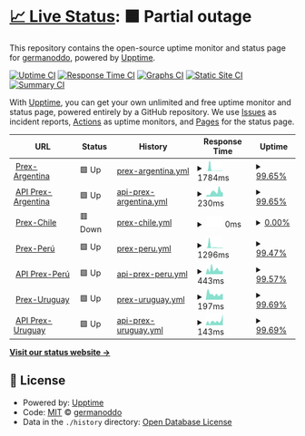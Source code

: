 # [📈 Live Status](https://germanoddo.github.io/webstatus): <!--live status--> **🟧 Partial outage**

This repository contains the open-source uptime monitor and status page for [germanoddo](https://germanoddo.github.io/webstatus), powered by [Upptime](https://github.com/upptime/upptime).

[![Uptime CI](https://github.com/germanoddo/webstatus/workflows/Uptime%20CI/badge.svg)](https://github.com/germanoddo/webstatus/actions?query=workflow%3A%22Uptime+CI%22)
[![Response Time CI](https://github.com/germanoddo/webstatus/workflows/Response%20Time%20CI/badge.svg)](https://github.com/germanoddo/webstatus/actions?query=workflow%3A%22Response+Time+CI%22)
[![Graphs CI](https://github.com/germanoddo/webstatus/workflows/Graphs%20CI/badge.svg)](https://github.com/germanoddo/webstatus/actions?query=workflow%3A%22Graphs+CI%22)
[![Static Site CI](https://github.com/germanoddo/webstatus/workflows/Static%20Site%20CI/badge.svg)](https://github.com/germanoddo/webstatus/actions?query=workflow%3A%22Static+Site+CI%22)
[![Summary CI](https://github.com/germanoddo/webstatus/workflows/Summary%20CI/badge.svg)](https://github.com/germanoddo/webstatus/actions?query=workflow%3A%22Summary+CI%22)

With [Upptime](https://upptime.js.org), you can get your own unlimited and free uptime monitor and status page, powered entirely by a GitHub repository. We use [Issues](https://github.com/germanoddo/webstatus/issues) as incident reports, [Actions](https://github.com/germanoddo/webstatus/actions) as uptime monitors, and [Pages](https://germanoddo.github.io/webstatus) for the status page.

<!--start: status pages-->
<!-- This summary is generated by Upptime (https://github.com/upptime/upptime) -->
<!-- Do not edit this manually, your changes will be overwritten -->
<!-- prettier-ignore -->
| URL | Status | History | Response Time | Uptime |
| --- | ------ | ------- | ------------- | ------ |
| <img alt="" src="https://www.banderas-mundo.es/data/flags/h80/ar.png" height="13"> [Prex-Argentina](https://www.prexcard.com.ar) | 🟩 Up | [prex-argentina.yml](https://github.com/prexcard/webstatus/commits/HEAD/history/prex-argentina.yml) | <details><summary><img alt="Response time graph" src="./graphs/prex-argentina/response-time-week.png" height="20"> 1784ms</summary><br><a href="https://prexcard.github.io/webstatus/history/prex-argentina"><img alt="Response time 380" src="https://img.shields.io/endpoint?url=https%3A%2F%2Fraw.githubusercontent.com%2Fprexcard%2Fwebstatus%2FHEAD%2Fapi%2Fprex-argentina%2Fresponse-time.json"></a><br><a href="https://prexcard.github.io/webstatus/history/prex-argentina"><img alt="24-hour response time 116" src="https://img.shields.io/endpoint?url=https%3A%2F%2Fraw.githubusercontent.com%2Fprexcard%2Fwebstatus%2FHEAD%2Fapi%2Fprex-argentina%2Fresponse-time-day.json"></a><br><a href="https://prexcard.github.io/webstatus/history/prex-argentina"><img alt="7-day response time 1784" src="https://img.shields.io/endpoint?url=https%3A%2F%2Fraw.githubusercontent.com%2Fprexcard%2Fwebstatus%2FHEAD%2Fapi%2Fprex-argentina%2Fresponse-time-week.json"></a><br><a href="https://prexcard.github.io/webstatus/history/prex-argentina"><img alt="30-day response time 703" src="https://img.shields.io/endpoint?url=https%3A%2F%2Fraw.githubusercontent.com%2Fprexcard%2Fwebstatus%2FHEAD%2Fapi%2Fprex-argentina%2Fresponse-time-month.json"></a><br><a href="https://prexcard.github.io/webstatus/history/prex-argentina"><img alt="1-year response time 380" src="https://img.shields.io/endpoint?url=https%3A%2F%2Fraw.githubusercontent.com%2Fprexcard%2Fwebstatus%2FHEAD%2Fapi%2Fprex-argentina%2Fresponse-time-year.json"></a></details> | <details><summary><a href="https://prexcard.github.io/webstatus/history/prex-argentina">99.65%</a></summary><a href="https://prexcard.github.io/webstatus/history/prex-argentina"><img alt="All-time uptime 99.98%" src="https://img.shields.io/endpoint?url=https%3A%2F%2Fraw.githubusercontent.com%2Fprexcard%2Fwebstatus%2FHEAD%2Fapi%2Fprex-argentina%2Fuptime.json"></a><br><a href="https://prexcard.github.io/webstatus/history/prex-argentina"><img alt="24-hour uptime 100.00%" src="https://img.shields.io/endpoint?url=https%3A%2F%2Fraw.githubusercontent.com%2Fprexcard%2Fwebstatus%2FHEAD%2Fapi%2Fprex-argentina%2Fuptime-day.json"></a><br><a href="https://prexcard.github.io/webstatus/history/prex-argentina"><img alt="7-day uptime 99.65%" src="https://img.shields.io/endpoint?url=https%3A%2F%2Fraw.githubusercontent.com%2Fprexcard%2Fwebstatus%2FHEAD%2Fapi%2Fprex-argentina%2Fuptime-week.json"></a><br><a href="https://prexcard.github.io/webstatus/history/prex-argentina"><img alt="30-day uptime 99.92%" src="https://img.shields.io/endpoint?url=https%3A%2F%2Fraw.githubusercontent.com%2Fprexcard%2Fwebstatus%2FHEAD%2Fapi%2Fprex-argentina%2Fuptime-month.json"></a><br><a href="https://prexcard.github.io/webstatus/history/prex-argentina"><img alt="1-year uptime 99.98%" src="https://img.shields.io/endpoint?url=https%3A%2F%2Fraw.githubusercontent.com%2Fprexcard%2Fwebstatus%2FHEAD%2Fapi%2Fprex-argentina%2Fuptime-year.json"></a></details>
| <img alt="" src="https://www.banderas-mundo.es/data/flags/h80/ar.png" height="13"> [API Prex-Argentina](https://api.prexcard.com.ar/) | 🟩 Up | [api-prex-argentina.yml](https://github.com/prexcard/webstatus/commits/HEAD/history/api-prex-argentina.yml) | <details><summary><img alt="Response time graph" src="./graphs/api-prex-argentina/response-time-week.png" height="20"> 230ms</summary><br><a href="https://prexcard.github.io/webstatus/history/api-prex-argentina"><img alt="Response time 256" src="https://img.shields.io/endpoint?url=https%3A%2F%2Fraw.githubusercontent.com%2Fprexcard%2Fwebstatus%2FHEAD%2Fapi%2Fapi-prex-argentina%2Fresponse-time.json"></a><br><a href="https://prexcard.github.io/webstatus/history/api-prex-argentina"><img alt="24-hour response time 94" src="https://img.shields.io/endpoint?url=https%3A%2F%2Fraw.githubusercontent.com%2Fprexcard%2Fwebstatus%2FHEAD%2Fapi%2Fapi-prex-argentina%2Fresponse-time-day.json"></a><br><a href="https://prexcard.github.io/webstatus/history/api-prex-argentina"><img alt="7-day response time 230" src="https://img.shields.io/endpoint?url=https%3A%2F%2Fraw.githubusercontent.com%2Fprexcard%2Fwebstatus%2FHEAD%2Fapi%2Fapi-prex-argentina%2Fresponse-time-week.json"></a><br><a href="https://prexcard.github.io/webstatus/history/api-prex-argentina"><img alt="30-day response time 252" src="https://img.shields.io/endpoint?url=https%3A%2F%2Fraw.githubusercontent.com%2Fprexcard%2Fwebstatus%2FHEAD%2Fapi%2Fapi-prex-argentina%2Fresponse-time-month.json"></a><br><a href="https://prexcard.github.io/webstatus/history/api-prex-argentina"><img alt="1-year response time 256" src="https://img.shields.io/endpoint?url=https%3A%2F%2Fraw.githubusercontent.com%2Fprexcard%2Fwebstatus%2FHEAD%2Fapi%2Fapi-prex-argentina%2Fresponse-time-year.json"></a></details> | <details><summary><a href="https://prexcard.github.io/webstatus/history/api-prex-argentina">99.65%</a></summary><a href="https://prexcard.github.io/webstatus/history/api-prex-argentina"><img alt="All-time uptime 99.98%" src="https://img.shields.io/endpoint?url=https%3A%2F%2Fraw.githubusercontent.com%2Fprexcard%2Fwebstatus%2FHEAD%2Fapi%2Fapi-prex-argentina%2Fuptime.json"></a><br><a href="https://prexcard.github.io/webstatus/history/api-prex-argentina"><img alt="24-hour uptime 100.00%" src="https://img.shields.io/endpoint?url=https%3A%2F%2Fraw.githubusercontent.com%2Fprexcard%2Fwebstatus%2FHEAD%2Fapi%2Fapi-prex-argentina%2Fuptime-day.json"></a><br><a href="https://prexcard.github.io/webstatus/history/api-prex-argentina"><img alt="7-day uptime 99.65%" src="https://img.shields.io/endpoint?url=https%3A%2F%2Fraw.githubusercontent.com%2Fprexcard%2Fwebstatus%2FHEAD%2Fapi%2Fapi-prex-argentina%2Fuptime-week.json"></a><br><a href="https://prexcard.github.io/webstatus/history/api-prex-argentina"><img alt="30-day uptime 99.92%" src="https://img.shields.io/endpoint?url=https%3A%2F%2Fraw.githubusercontent.com%2Fprexcard%2Fwebstatus%2FHEAD%2Fapi%2Fapi-prex-argentina%2Fuptime-month.json"></a><br><a href="https://prexcard.github.io/webstatus/history/api-prex-argentina"><img alt="1-year uptime 99.98%" src="https://img.shields.io/endpoint?url=https%3A%2F%2Fraw.githubusercontent.com%2Fprexcard%2Fwebstatus%2FHEAD%2Fapi%2Fapi-prex-argentina%2Fuptime-year.json"></a></details>
| <img alt="" src="https://www.banderas-mundo.es/data/flags/h80/cl.png" height="13"> [Prex-Chile](https://prexcard.cl/) | 🟥 Down | [prex-chile.yml](https://github.com/prexcard/webstatus/commits/HEAD/history/prex-chile.yml) | <details><summary><img alt="Response time graph" src="./graphs/prex-chile/response-time-week.png" height="20"> 0ms</summary><br><a href="https://prexcard.github.io/webstatus/history/prex-chile"><img alt="Response time 0" src="https://img.shields.io/endpoint?url=https%3A%2F%2Fraw.githubusercontent.com%2Fprexcard%2Fwebstatus%2FHEAD%2Fapi%2Fprex-chile%2Fresponse-time.json"></a><br><a href="https://prexcard.github.io/webstatus/history/prex-chile"><img alt="24-hour response time 0" src="https://img.shields.io/endpoint?url=https%3A%2F%2Fraw.githubusercontent.com%2Fprexcard%2Fwebstatus%2FHEAD%2Fapi%2Fprex-chile%2Fresponse-time-day.json"></a><br><a href="https://prexcard.github.io/webstatus/history/prex-chile"><img alt="7-day response time 0" src="https://img.shields.io/endpoint?url=https%3A%2F%2Fraw.githubusercontent.com%2Fprexcard%2Fwebstatus%2FHEAD%2Fapi%2Fprex-chile%2Fresponse-time-week.json"></a><br><a href="https://prexcard.github.io/webstatus/history/prex-chile"><img alt="30-day response time 0" src="https://img.shields.io/endpoint?url=https%3A%2F%2Fraw.githubusercontent.com%2Fprexcard%2Fwebstatus%2FHEAD%2Fapi%2Fprex-chile%2Fresponse-time-month.json"></a><br><a href="https://prexcard.github.io/webstatus/history/prex-chile"><img alt="1-year response time 0" src="https://img.shields.io/endpoint?url=https%3A%2F%2Fraw.githubusercontent.com%2Fprexcard%2Fwebstatus%2FHEAD%2Fapi%2Fprex-chile%2Fresponse-time-year.json"></a></details> | <details><summary><a href="https://prexcard.github.io/webstatus/history/prex-chile">0.00%</a></summary><a href="https://prexcard.github.io/webstatus/history/prex-chile"><img alt="All-time uptime 0.00%" src="https://img.shields.io/endpoint?url=https%3A%2F%2Fraw.githubusercontent.com%2Fprexcard%2Fwebstatus%2FHEAD%2Fapi%2Fprex-chile%2Fuptime.json"></a><br><a href="https://prexcard.github.io/webstatus/history/prex-chile"><img alt="24-hour uptime 0.00%" src="https://img.shields.io/endpoint?url=https%3A%2F%2Fraw.githubusercontent.com%2Fprexcard%2Fwebstatus%2FHEAD%2Fapi%2Fprex-chile%2Fuptime-day.json"></a><br><a href="https://prexcard.github.io/webstatus/history/prex-chile"><img alt="7-day uptime 0.00%" src="https://img.shields.io/endpoint?url=https%3A%2F%2Fraw.githubusercontent.com%2Fprexcard%2Fwebstatus%2FHEAD%2Fapi%2Fprex-chile%2Fuptime-week.json"></a><br><a href="https://prexcard.github.io/webstatus/history/prex-chile"><img alt="30-day uptime 0.00%" src="https://img.shields.io/endpoint?url=https%3A%2F%2Fraw.githubusercontent.com%2Fprexcard%2Fwebstatus%2FHEAD%2Fapi%2Fprex-chile%2Fuptime-month.json"></a><br><a href="https://prexcard.github.io/webstatus/history/prex-chile"><img alt="1-year uptime 0.00%" src="https://img.shields.io/endpoint?url=https%3A%2F%2Fraw.githubusercontent.com%2Fprexcard%2Fwebstatus%2FHEAD%2Fapi%2Fprex-chile%2Fuptime-year.json"></a></details>
| <img alt="" src="https://www.banderas-mundo.es/data/flags/h80/pe.png" height="13"> [Prex-Perú](https://www.prex.com.pe) | 🟩 Up | [prex-peru.yml](https://github.com/prexcard/webstatus/commits/HEAD/history/prex-peru.yml) | <details><summary><img alt="Response time graph" src="./graphs/prex-peru/response-time-week.png" height="20"> 1296ms</summary><br><a href="https://prexcard.github.io/webstatus/history/prex-peru"><img alt="Response time 678" src="https://img.shields.io/endpoint?url=https%3A%2F%2Fraw.githubusercontent.com%2Fprexcard%2Fwebstatus%2FHEAD%2Fapi%2Fprex-peru%2Fresponse-time.json"></a><br><a href="https://prexcard.github.io/webstatus/history/prex-peru"><img alt="24-hour response time 643" src="https://img.shields.io/endpoint?url=https%3A%2F%2Fraw.githubusercontent.com%2Fprexcard%2Fwebstatus%2FHEAD%2Fapi%2Fprex-peru%2Fresponse-time-day.json"></a><br><a href="https://prexcard.github.io/webstatus/history/prex-peru"><img alt="7-day response time 1296" src="https://img.shields.io/endpoint?url=https%3A%2F%2Fraw.githubusercontent.com%2Fprexcard%2Fwebstatus%2FHEAD%2Fapi%2Fprex-peru%2Fresponse-time-week.json"></a><br><a href="https://prexcard.github.io/webstatus/history/prex-peru"><img alt="30-day response time 807" src="https://img.shields.io/endpoint?url=https%3A%2F%2Fraw.githubusercontent.com%2Fprexcard%2Fwebstatus%2FHEAD%2Fapi%2Fprex-peru%2Fresponse-time-month.json"></a><br><a href="https://prexcard.github.io/webstatus/history/prex-peru"><img alt="1-year response time 678" src="https://img.shields.io/endpoint?url=https%3A%2F%2Fraw.githubusercontent.com%2Fprexcard%2Fwebstatus%2FHEAD%2Fapi%2Fprex-peru%2Fresponse-time-year.json"></a></details> | <details><summary><a href="https://prexcard.github.io/webstatus/history/prex-peru">99.47%</a></summary><a href="https://prexcard.github.io/webstatus/history/prex-peru"><img alt="All-time uptime 99.97%" src="https://img.shields.io/endpoint?url=https%3A%2F%2Fraw.githubusercontent.com%2Fprexcard%2Fwebstatus%2FHEAD%2Fapi%2Fprex-peru%2Fuptime.json"></a><br><a href="https://prexcard.github.io/webstatus/history/prex-peru"><img alt="24-hour uptime 100.00%" src="https://img.shields.io/endpoint?url=https%3A%2F%2Fraw.githubusercontent.com%2Fprexcard%2Fwebstatus%2FHEAD%2Fapi%2Fprex-peru%2Fuptime-day.json"></a><br><a href="https://prexcard.github.io/webstatus/history/prex-peru"><img alt="7-day uptime 99.47%" src="https://img.shields.io/endpoint?url=https%3A%2F%2Fraw.githubusercontent.com%2Fprexcard%2Fwebstatus%2FHEAD%2Fapi%2Fprex-peru%2Fuptime-week.json"></a><br><a href="https://prexcard.github.io/webstatus/history/prex-peru"><img alt="30-day uptime 99.88%" src="https://img.shields.io/endpoint?url=https%3A%2F%2Fraw.githubusercontent.com%2Fprexcard%2Fwebstatus%2FHEAD%2Fapi%2Fprex-peru%2Fuptime-month.json"></a><br><a href="https://prexcard.github.io/webstatus/history/prex-peru"><img alt="1-year uptime 99.97%" src="https://img.shields.io/endpoint?url=https%3A%2F%2Fraw.githubusercontent.com%2Fprexcard%2Fwebstatus%2FHEAD%2Fapi%2Fprex-peru%2Fuptime-year.json"></a></details>
| <img alt="" src="https://www.banderas-mundo.es/data/flags/h80/pe.png" height="13"> [API Prex-Perú](https://api.prex.com.pe/) | 🟩 Up | [api-prex-peru.yml](https://github.com/prexcard/webstatus/commits/HEAD/history/api-prex-peru.yml) | <details><summary><img alt="Response time graph" src="./graphs/api-prex-peru/response-time-week.png" height="20"> 443ms</summary><br><a href="https://prexcard.github.io/webstatus/history/api-prex-peru"><img alt="Response time 603" src="https://img.shields.io/endpoint?url=https%3A%2F%2Fraw.githubusercontent.com%2Fprexcard%2Fwebstatus%2FHEAD%2Fapi%2Fapi-prex-peru%2Fresponse-time.json"></a><br><a href="https://prexcard.github.io/webstatus/history/api-prex-peru"><img alt="24-hour response time 304" src="https://img.shields.io/endpoint?url=https%3A%2F%2Fraw.githubusercontent.com%2Fprexcard%2Fwebstatus%2FHEAD%2Fapi%2Fapi-prex-peru%2Fresponse-time-day.json"></a><br><a href="https://prexcard.github.io/webstatus/history/api-prex-peru"><img alt="7-day response time 443" src="https://img.shields.io/endpoint?url=https%3A%2F%2Fraw.githubusercontent.com%2Fprexcard%2Fwebstatus%2FHEAD%2Fapi%2Fapi-prex-peru%2Fresponse-time-week.json"></a><br><a href="https://prexcard.github.io/webstatus/history/api-prex-peru"><img alt="30-day response time 573" src="https://img.shields.io/endpoint?url=https%3A%2F%2Fraw.githubusercontent.com%2Fprexcard%2Fwebstatus%2FHEAD%2Fapi%2Fapi-prex-peru%2Fresponse-time-month.json"></a><br><a href="https://prexcard.github.io/webstatus/history/api-prex-peru"><img alt="1-year response time 603" src="https://img.shields.io/endpoint?url=https%3A%2F%2Fraw.githubusercontent.com%2Fprexcard%2Fwebstatus%2FHEAD%2Fapi%2Fapi-prex-peru%2Fresponse-time-year.json"></a></details> | <details><summary><a href="https://prexcard.github.io/webstatus/history/api-prex-peru">99.57%</a></summary><a href="https://prexcard.github.io/webstatus/history/api-prex-peru"><img alt="All-time uptime 99.98%" src="https://img.shields.io/endpoint?url=https%3A%2F%2Fraw.githubusercontent.com%2Fprexcard%2Fwebstatus%2FHEAD%2Fapi%2Fapi-prex-peru%2Fuptime.json"></a><br><a href="https://prexcard.github.io/webstatus/history/api-prex-peru"><img alt="24-hour uptime 100.00%" src="https://img.shields.io/endpoint?url=https%3A%2F%2Fraw.githubusercontent.com%2Fprexcard%2Fwebstatus%2FHEAD%2Fapi%2Fapi-prex-peru%2Fuptime-day.json"></a><br><a href="https://prexcard.github.io/webstatus/history/api-prex-peru"><img alt="7-day uptime 99.57%" src="https://img.shields.io/endpoint?url=https%3A%2F%2Fraw.githubusercontent.com%2Fprexcard%2Fwebstatus%2FHEAD%2Fapi%2Fapi-prex-peru%2Fuptime-week.json"></a><br><a href="https://prexcard.github.io/webstatus/history/api-prex-peru"><img alt="30-day uptime 99.90%" src="https://img.shields.io/endpoint?url=https%3A%2F%2Fraw.githubusercontent.com%2Fprexcard%2Fwebstatus%2FHEAD%2Fapi%2Fapi-prex-peru%2Fuptime-month.json"></a><br><a href="https://prexcard.github.io/webstatus/history/api-prex-peru"><img alt="1-year uptime 99.98%" src="https://img.shields.io/endpoint?url=https%3A%2F%2Fraw.githubusercontent.com%2Fprexcard%2Fwebstatus%2FHEAD%2Fapi%2Fapi-prex-peru%2Fuptime-year.json"></a></details>
| <img alt="" src="https://www.banderas-mundo.es/data/flags/h80/uy.png" height="13"> [Prex-Uruguay](https://www.prexcard.com) | 🟩 Up | [prex-uruguay.yml](https://github.com/prexcard/webstatus/commits/HEAD/history/prex-uruguay.yml) | <details><summary><img alt="Response time graph" src="./graphs/prex-uruguay/response-time-week.png" height="20"> 197ms</summary><br><a href="https://prexcard.github.io/webstatus/history/prex-uruguay"><img alt="Response time 230" src="https://img.shields.io/endpoint?url=https%3A%2F%2Fraw.githubusercontent.com%2Fprexcard%2Fwebstatus%2FHEAD%2Fapi%2Fprex-uruguay%2Fresponse-time.json"></a><br><a href="https://prexcard.github.io/webstatus/history/prex-uruguay"><img alt="24-hour response time 216" src="https://img.shields.io/endpoint?url=https%3A%2F%2Fraw.githubusercontent.com%2Fprexcard%2Fwebstatus%2FHEAD%2Fapi%2Fprex-uruguay%2Fresponse-time-day.json"></a><br><a href="https://prexcard.github.io/webstatus/history/prex-uruguay"><img alt="7-day response time 197" src="https://img.shields.io/endpoint?url=https%3A%2F%2Fraw.githubusercontent.com%2Fprexcard%2Fwebstatus%2FHEAD%2Fapi%2Fprex-uruguay%2Fresponse-time-week.json"></a><br><a href="https://prexcard.github.io/webstatus/history/prex-uruguay"><img alt="30-day response time 235" src="https://img.shields.io/endpoint?url=https%3A%2F%2Fraw.githubusercontent.com%2Fprexcard%2Fwebstatus%2FHEAD%2Fapi%2Fprex-uruguay%2Fresponse-time-month.json"></a><br><a href="https://prexcard.github.io/webstatus/history/prex-uruguay"><img alt="1-year response time 230" src="https://img.shields.io/endpoint?url=https%3A%2F%2Fraw.githubusercontent.com%2Fprexcard%2Fwebstatus%2FHEAD%2Fapi%2Fprex-uruguay%2Fresponse-time-year.json"></a></details> | <details><summary><a href="https://prexcard.github.io/webstatus/history/prex-uruguay">99.69%</a></summary><a href="https://prexcard.github.io/webstatus/history/prex-uruguay"><img alt="All-time uptime 99.98%" src="https://img.shields.io/endpoint?url=https%3A%2F%2Fraw.githubusercontent.com%2Fprexcard%2Fwebstatus%2FHEAD%2Fapi%2Fprex-uruguay%2Fuptime.json"></a><br><a href="https://prexcard.github.io/webstatus/history/prex-uruguay"><img alt="24-hour uptime 100.00%" src="https://img.shields.io/endpoint?url=https%3A%2F%2Fraw.githubusercontent.com%2Fprexcard%2Fwebstatus%2FHEAD%2Fapi%2Fprex-uruguay%2Fuptime-day.json"></a><br><a href="https://prexcard.github.io/webstatus/history/prex-uruguay"><img alt="7-day uptime 99.69%" src="https://img.shields.io/endpoint?url=https%3A%2F%2Fraw.githubusercontent.com%2Fprexcard%2Fwebstatus%2FHEAD%2Fapi%2Fprex-uruguay%2Fuptime-week.json"></a><br><a href="https://prexcard.github.io/webstatus/history/prex-uruguay"><img alt="30-day uptime 99.93%" src="https://img.shields.io/endpoint?url=https%3A%2F%2Fraw.githubusercontent.com%2Fprexcard%2Fwebstatus%2FHEAD%2Fapi%2Fprex-uruguay%2Fuptime-month.json"></a><br><a href="https://prexcard.github.io/webstatus/history/prex-uruguay"><img alt="1-year uptime 99.98%" src="https://img.shields.io/endpoint?url=https%3A%2F%2Fraw.githubusercontent.com%2Fprexcard%2Fwebstatus%2FHEAD%2Fapi%2Fprex-uruguay%2Fuptime-year.json"></a></details>
| <img alt="" src="https://www.banderas-mundo.es/data/flags/h80/uy.png" height="13"> [API Prex-Uruguay](https://www.prexcard.com/api/) | 🟩 Up | [api-prex-uruguay.yml](https://github.com/prexcard/webstatus/commits/HEAD/history/api-prex-uruguay.yml) | <details><summary><img alt="Response time graph" src="./graphs/api-prex-uruguay/response-time-week.png" height="20"> 143ms</summary><br><a href="https://prexcard.github.io/webstatus/history/api-prex-uruguay"><img alt="Response time 124" src="https://img.shields.io/endpoint?url=https%3A%2F%2Fraw.githubusercontent.com%2Fprexcard%2Fwebstatus%2FHEAD%2Fapi%2Fapi-prex-uruguay%2Fresponse-time.json"></a><br><a href="https://prexcard.github.io/webstatus/history/api-prex-uruguay"><img alt="24-hour response time 149" src="https://img.shields.io/endpoint?url=https%3A%2F%2Fraw.githubusercontent.com%2Fprexcard%2Fwebstatus%2FHEAD%2Fapi%2Fapi-prex-uruguay%2Fresponse-time-day.json"></a><br><a href="https://prexcard.github.io/webstatus/history/api-prex-uruguay"><img alt="7-day response time 143" src="https://img.shields.io/endpoint?url=https%3A%2F%2Fraw.githubusercontent.com%2Fprexcard%2Fwebstatus%2FHEAD%2Fapi%2Fapi-prex-uruguay%2Fresponse-time-week.json"></a><br><a href="https://prexcard.github.io/webstatus/history/api-prex-uruguay"><img alt="30-day response time 129" src="https://img.shields.io/endpoint?url=https%3A%2F%2Fraw.githubusercontent.com%2Fprexcard%2Fwebstatus%2FHEAD%2Fapi%2Fapi-prex-uruguay%2Fresponse-time-month.json"></a><br><a href="https://prexcard.github.io/webstatus/history/api-prex-uruguay"><img alt="1-year response time 124" src="https://img.shields.io/endpoint?url=https%3A%2F%2Fraw.githubusercontent.com%2Fprexcard%2Fwebstatus%2FHEAD%2Fapi%2Fapi-prex-uruguay%2Fresponse-time-year.json"></a></details> | <details><summary><a href="https://prexcard.github.io/webstatus/history/api-prex-uruguay">99.69%</a></summary><a href="https://prexcard.github.io/webstatus/history/api-prex-uruguay"><img alt="All-time uptime 99.95%" src="https://img.shields.io/endpoint?url=https%3A%2F%2Fraw.githubusercontent.com%2Fprexcard%2Fwebstatus%2FHEAD%2Fapi%2Fapi-prex-uruguay%2Fuptime.json"></a><br><a href="https://prexcard.github.io/webstatus/history/api-prex-uruguay"><img alt="24-hour uptime 100.00%" src="https://img.shields.io/endpoint?url=https%3A%2F%2Fraw.githubusercontent.com%2Fprexcard%2Fwebstatus%2FHEAD%2Fapi%2Fapi-prex-uruguay%2Fuptime-day.json"></a><br><a href="https://prexcard.github.io/webstatus/history/api-prex-uruguay"><img alt="7-day uptime 99.69%" src="https://img.shields.io/endpoint?url=https%3A%2F%2Fraw.githubusercontent.com%2Fprexcard%2Fwebstatus%2FHEAD%2Fapi%2Fapi-prex-uruguay%2Fuptime-week.json"></a><br><a href="https://prexcard.github.io/webstatus/history/api-prex-uruguay"><img alt="30-day uptime 99.93%" src="https://img.shields.io/endpoint?url=https%3A%2F%2Fraw.githubusercontent.com%2Fprexcard%2Fwebstatus%2FHEAD%2Fapi%2Fapi-prex-uruguay%2Fuptime-month.json"></a><br><a href="https://prexcard.github.io/webstatus/history/api-prex-uruguay"><img alt="1-year uptime 99.95%" src="https://img.shields.io/endpoint?url=https%3A%2F%2Fraw.githubusercontent.com%2Fprexcard%2Fwebstatus%2FHEAD%2Fapi%2Fapi-prex-uruguay%2Fuptime-year.json"></a></details>

<!--end: status pages-->

[**Visit our status website →**](https://germanoddo.github.io/webstatus)

## 📄 License

- Powered by: [Upptime](https://github.com/upptime/upptime)
- Code: [MIT](./LICENSE) © [germanoddo](https://germanoddo.github.io/webstatus)
- Data in the `./history` directory: [Open Database License](https://opendatacommons.org/licenses/odbl/1-0/)
